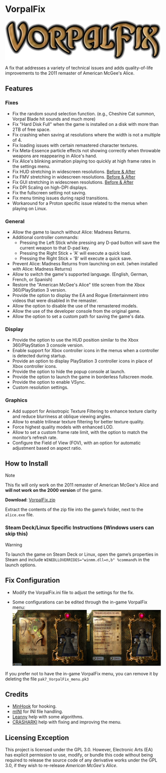 # VorpalFix

<p align="center">
  <img src="assets/VorpalFix_Logo.png">
</p>

A fix that addresses a variety of technical issues and adds quality-of-life improvements to the 2011 remaster of American McGee's Alice.

## Features
### Fixes
- Fix the random sound selection function. (e.g., Cheshire Cat summon, Vorpal Blade hit sounds and much more)
- Fix "Hard Disk Full" when the game is installed on a disk with more than 2TB of free space.
- Fix crashing when saving at resolutions where the width is not a multiple of 4.
- Fix loading issues with certain remastered character textures.
- Fix Meta-Essence particle effects not showing correctly when throwable weapons are reappearing in Alice's hand.
- Fix Alice's blinking animation playing too quickly at high frame rates in the settings menu.
- Fix HUD stretching in widescreen resolutions. [Before & After](https://raw.githubusercontent.com/Wemino/VorpalFix/refs/heads/main/assets/hud.gif)
- Fix FMV stretching in widescreen resolutions. [Before & After](https://raw.githubusercontent.com/Wemino/VorpalFix/refs/heads/main/assets/fmv.gif)
- Fix GUI stretching in widescreen resolutions. [Before & After](https://raw.githubusercontent.com/Wemino/VorpalFix/refs/heads/main/assets/gui.gif)
- Fix DPI Scaling on high-DPI displays.
- Fix the fullscreen setting not saving.
- Fix menu timing issues during rapid transitions.
- Workaround for a Proton specific issue related to the menus when playing on Linux.

### General
- Allow the game to launch without Alice: Madness Returns.
- Additional controller commands:
  - Pressing the Left Stick while pressing any D-pad button will save the current weapon to that D-pad key.
  - Pressing the Right Stick + 'A' will execute a quick load.
  - Pressing the Right Stick + 'B' will execute a quick save.
- Prevent Alice: Madness Returns from launching on exit. (when installed with Alice: Madness Returns)
- Allow to switch the game's supported language. (English, German, French, or Spanish)
- Restore the "American McGee's Alice" title screen from the Xbox 360/PlayStation 3 version.
- Provide the option to display the EA and Rogue Entertainment intro videos that were disabled in the remaster.
- Allow the option to disable the use of the remastered models.
- Allow the use of the developer console from the original game.
- Allow the option to set a custom path for saving the game's data.
 
### Display
- Provide the option to use the HUD position similar to the Xbox 360/PlayStation 3 console version.
- Enable support for Xbox controller icons in the menus when a controller is detected during startup.
- Provide an option to display PlayStation 3 controller icons in place of Xbox controller icons.
- Provide the option to hide the popup console at launch.
- Provide the option to launch the game in borderless fullscreen mode.
- Provide the option to enable VSync.
- Custom resolution settings.

### Graphics
- Add support for Anisotropic Texture Filtering to enhance texture clarity and reduce blurriness at oblique viewing angles.
- Allow to enable trilinear texture filtering for better texture quality.
- Force highest quality models with enhanced LOD.
- Allow to set a custom frame rate limit, with the option to match the monitor’s refresh rate.
- Configure the Field of View (FOV), with an option for automatic adjustment based on aspect ratio.

## How to Install
> [!NOTE]
> This fix will only work on the 2011 remaster of American McGee's Alice and **will not work on the 2000 version** of the game.
>
> **Download**: [VorpalFix.zip](https://github.com/Wemino/VorpalFix/releases/latest/download/VorpalFix.zip)
>
> Extract the contents of the zip file into the game’s folder, next to the `alice.exe` file.

### Steam Deck/Linux Specific Instructions (Windows users can skip this)
> [!WARNING]
> To launch the game on Steam Deck or Linux, open the game’s properties in Steam and include `WINEDLLOVERRIDES="winmm.dll=n,b" %command%` in the launch options.

## Fix Configuration
- Modify the VorpalFix.ini file to adjust the settings for the fix.

- Some configurations can be edited through the in-game VorpalFix menu: 
![VorpalFix Menu](https://raw.githubusercontent.com/Wemino/VorpalFix/refs/heads/main/assets/menu.png)

If you prefer not to have the in-game VorpalFix menu, you can remove it by deleting the file `pak7_VorpalFix_menu.pk3`

## Credits
- [MinHook](https://github.com/TsudaKageyu/minhook) for hooking.
- [mINI](https://github.com/metayeti/mINI) for INI file handling.
- [Leanny](https://github.com/Leanny) help with some algorithms.
- [CRASHARKI](https://github.com/CRASHARKI) help with fixing and improving the menu.

## Licensing Exception
This project is licensed under the GPL 3.0. However, Electronic Arts (EA) has explicit permission to use, modify, or bundle this code without being required to release the source code of any derivative works under the GPL 3.0, if they wish to re-release *American McGee's Alice*.
